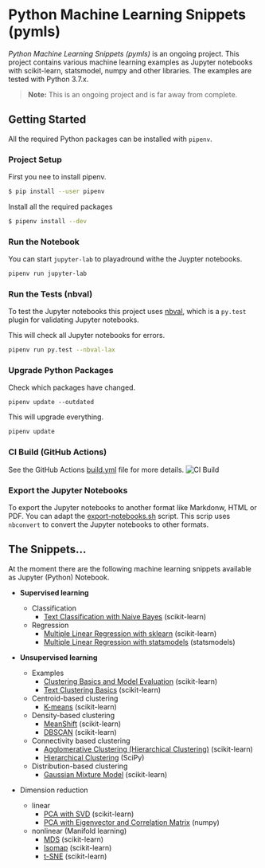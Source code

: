 #  Python Machine Learning Snippets (pymls)
_Python Machine Learning Snippets (pymls)_ is an ongoing project. This project contains various machine learning 
examples as Jupyter notebooks with scikit-learn, statsmodel, numpy and other libraries.
The examples are tested with Python 3.7.x.

> __Note:__ This is an ongoing project and is far away from complete.

## Getting Started
All the required Python packages can be installed with `pipenv`.

### Project Setup
First you nee to install pipenv.

```bash
$ pip install --user pipenv
```

Install all the required packages

```bash
$ pipenv install --dev
```

### Run the Notebook
You can start `jupyter-lab` to playadround withe the Juypter notebooks.

```bash
pipenv run jupyter-lab
```

### Run the Tests (nbval)

To test the Jupyter notebooks this project uses [nbval](https://github.com/computationalmodelling/nbval), which is a `py.test` plugin for validating Jupyter notebooks.

This will check all Jupyter notebooks for errors.

```bash
pipenv run py.test --nbval-lax
```

### Upgrade Python Packages
Check which packages have changed.

```
pipenv update --outdated
```

This will upgrade everything.

```bash
pipenv update
```

### CI Build (GitHub Actions)
See the GitHub Actions [build.yml](.github/workflows/build.yml) file for more details. 
![CI Build](https://github.com/rueedlinger/machine-learning-snippets/workflows/CI%20Build/badge.svg)

### Export the Jupyter Notebooks
To export the Jupyter notebooks to another format like Markdonw, HTML or PDF. You can adapt the [export-notebooks.sh](export-notebooks.sh) script. 
This scrip uses `nbconvert` to convert the Jupyter notebooks to other formats.

## The Snippets...
At the moment there are the following machine learning snippets available as Jupyter (Python) Notebook.

- __Supervised learning__
    - Classification
        - [Text Classification with Naive Bayes](notebooks/supervised/text_classification/text_classification.md) (scikit-learn)
    - Regression
        - [Multiple Linear Regression with sklearn](notebooks/supervised/linear_regression/multiple_linear_regression_sklearn.md) (scikit-learn)
        - [Multiple Linear Regression with statsmodels](notebooks/supervised/linear_regression/multiple_linear_regression_statsmodels.md) (statsmodels)
- __Unsupervised learning__ 
    - Examples
        - [Clustering Basics and Model Evaluation](notebooks/unsupervised/clustering/clustering_basics_model_evaluation.md) (scikit-learn)
        - [Text Clustering Basics](notebooks/unsupervised/clustering/clustering_text.md) (scikit-learn)
    - Centroid-based clustering
        - [K-means](notebooks/unsupervised/clustering/kmeans/clustering_kmeans.md) (scikit-learn)
    - Density-based clustering
        - [MeanShift](notebooks/unsupervised/clustering/meanshift/clustering_meanshift.md) (scikit-learn)
        - [DBSCAN](notebooks/unsupervised/clustering/dbscan/clustering_dbscan.md) (scikit-learn)
    - Connectivity based clustering
        - [Agglomerative Clustering (Hierarchical Clustering)](notebooks/unsupervised/clustering/agglomerative/clustering_agglomerative.md) (scikit-learn)
        - [Hierarchical Clustering](notebooks/unsupervised/clustering/hclust/clustering_hclust.md) (SciPy)
    - Distribution-based clustering
        - [Gaussian Mixture Model](notebooks/unsupervised/clustering/gaussian_mixture/clustering_gaussian_mixture.md) (scikit-learn)
        
       
- Dimension reduction
    - linear
        - [PCA with SVD](notebooks/unsupervised/dimensionality_reduction/pca/dimensionality_reduction_pca.md) (scikit-learn)
        - [PCA with Eigenvector and Correlation Matrix](notebooks/unsupervised/dimensionality_reduction/eigen/dimensionality_reduction_eigen.md) (numpy)
    - nonlinear (Manifold learning)
        - [MDS](notebooks/unsupervised/dimensionality_reduction/mds/dimensionality_reduction_mds.md) (scikit-learn)
        - [Isomap](notebooks/unsupervised/dimensionality_reduction/isomap/dimensionality_reduction_isomap.md) (scikit-learn)
        - [t-SNE](notebooks/unsupervised/dimensionality_reduction/tsne/dimensionality_reduction_tsne.md) (scikit-learn)

